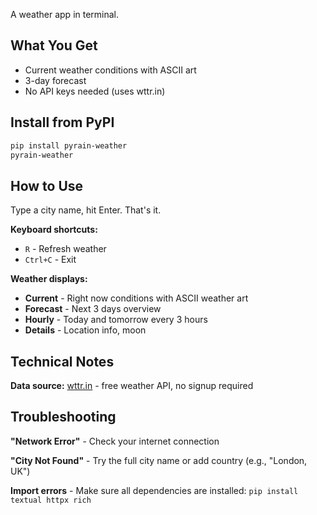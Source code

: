 A weather app in terminal.

## What You Get

- Current weather conditions with ASCII art
- 3-day forecast
- No API keys needed (uses wttr.in)

## Install from PyPI

```bash
pip install pyrain-weather
pyrain-weather
```

## How to Use

Type a city name, hit Enter. That's it.

**Keyboard shortcuts:**
- `R` - Refresh weather
- `Ctrl+C` - Exit

**Weather displays:**
- **Current** - Right now conditions with ASCII weather art
- **Forecast** - Next 3 days overview
- **Hourly** - Today and tomorrow every 3 hours
- **Details** - Location info, moon

## Technical Notes

**Data source:** [wttr.in](https://wttr.in) - free weather API, no signup required

## Troubleshooting

**"Network Error"** - Check your internet connection

**"City Not Found"** - Try the full city name or add country (e.g., "London, UK")

**Import errors** - Make sure all dependencies are installed: `pip install textual httpx rich`